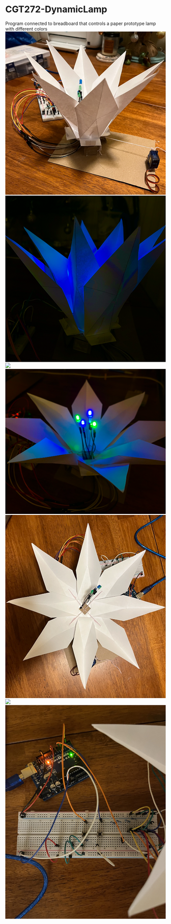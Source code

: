 # CGT272-DynamicLamp
Program connected to breadboard that controls a paper prototype lamp with different colors
![](Side%20OFF%20Closed.png)
![](Side%20ON%20Closed.png)
![](Side%20OFF%20Open.png)
![](Side%20ON%20Open.png)
![](Top%20OFF.png)
![](Top%20ON%20.png)
![](ArduinoBoard.png)
